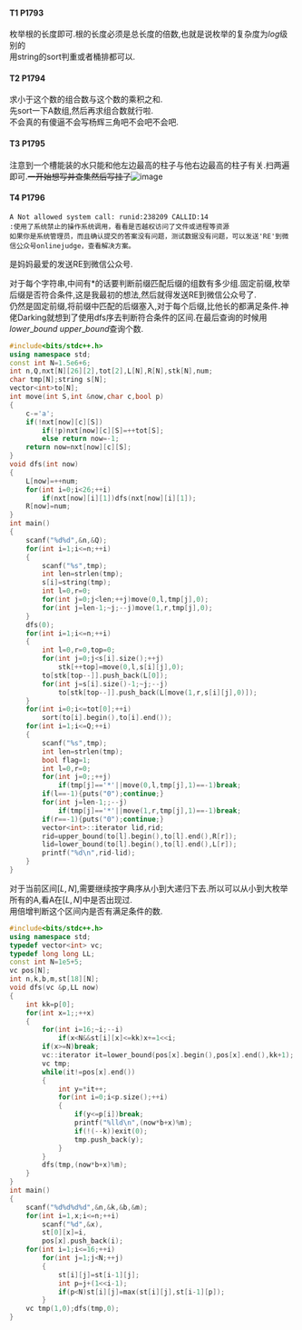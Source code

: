 #### T1 P1793
枚举根的长度即可.根的长度必须是总长度的倍数,也就是说枚举的复杂度为$log$级别的  
用string的sort判重或者桶排都可以.  
#### T2 P1794
求小于这个数的组合数与这个数的乘积之和.  
先sort一下A数组,然后再求组合数就行啦.  
不会真的有傻逼不会写杨辉三角吧不会吧不会吧.



#### T3 P1795
注意到一个槽能装的水只能和他左边最高的柱子与他右边最高的柱子有关.扫两遍即可.~~一开始想写并查集然后写挂了~~![image](https://s1.ax1x.com/2020/07/25/Uxboex.png)  
#### T4 P1796
```
A Not allowed system call: runid:238209 CALLID:14
:使用了系统禁止的操作系统调用，看看是否越权访问了文件或进程等资源
如果你是系统管理员，而且确认提交的答案没有问题，测试数据没有问题，可以发送'RE'到微信公众号onlinejudge，查看解决方案。
```
是妈妈最爱的发送RE到微信公众号.  

对于每个字符串,中间有\*的话要判断前缀匹配后缀的组数有多少组.固定前缀,枚举后缀是否符合条件,这是我最初的想法,然后就得发送RE到微信公众号了.  
仍然是固定前缀,将前缀中匹配的后缀塞入,对于每个后缀,比他长的都满足条件.神佬Darking就想到了使用dfs序去判断符合条件的区间.在最后查询的时候用$lower\_bound\  upper\_bound$查询个数.

```cpp
#include<bits/stdc++.h>
using namespace std;
const int N=1.5e6+6;
int n,Q,nxt[N][26][2],tot[2],L[N],R[N],stk[N],num;
char tmp[N];string s[N];
vector<int>to[N];
int move(int S,int &now,char c,bool p)
{
    c-='a';
    if(!nxt[now][c][S])
        if(!p)nxt[now][c][S]=++tot[S];
        else return now=-1;
    return now=nxt[now][c][S];
}
void dfs(int now)
{
    L[now]=++num;
    for(int i=0;i<26;++i)
        if(nxt[now][i][1])dfs(nxt[now][i][1]);
    R[now]=num;
}
int main()
{
    scanf("%d%d",&n,&Q);
    for(int i=1;i<=n;++i)
    {
        scanf("%s",tmp);
        int len=strlen(tmp);
        s[i]=string(tmp);
        int l=0,r=0;
        for(int j=0;j<len;++j)move(0,l,tmp[j],0);
        for(int j=len-1;~j;--j)move(1,r,tmp[j],0);
    }
    dfs(0);
    for(int i=1;i<=n;++i)
    {
        int l=0,r=0,top=0;
        for(int j=0;j<s[i].size();++j)
            stk[++top]=move(0,l,s[i][j],0);
        to[stk[top--]].push_back(L[0]);
        for(int j=s[i].size()-1;~j;--j)
            to[stk[top--]].push_back(L[move(1,r,s[i][j],0)]);
    }
    for(int i=0;i<=tot[0];++i)
        sort(to[i].begin(),to[i].end());
    for(int i=1;i<=Q;++i)
    {
        scanf("%s",tmp);
        int len=strlen(tmp);
        bool flag=1;
        int l=0,r=0;
        for(int j=0;;++j)
            if(tmp[j]=='*'||move(0,l,tmp[j],1)==-1)break;
        if(l==-1){puts("0");continue;}
        for(int j=len-1;;--j)
            if(tmp[j]=='*'||move(1,r,tmp[j],1)==-1)break;
        if(r==-1){puts("0");continue;}
        vector<int>::iterator lid,rid;
        rid=upper_bound(to[l].begin(),to[l].end(),R[r]);
        lid=lower_bound(to[l].begin(),to[l].end(),L[r]);
        printf("%d\n",rid-lid);
    }
}
```
对于当前区间$[L,N]$,需要继续按字典序从小到大递归下去.所以可以从小到大枚举所有的A,看A在$[L,N]$中是否出现过.  
用倍增判断这个区间内是否有满足条件的数.  

```cpp
#include<bits/stdc++.h>
using namespace std;
typedef vector<int> vc;
typedef long long LL;
const int N=1e5+5;
vc pos[N];
int n,k,b,m,st[18][N];
void dfs(vc &p,LL now)
{
    int kk=p[0];
    for(int x=1;;++x)
    {
        for(int i=16;~i;--i)
            if(x<N&&st[i][x]<=kk)x+=1<<i;
        if(x>=N)break;
        vc::iterator it=lower_bound(pos[x].begin(),pos[x].end(),kk+1);
        vc tmp;
        while(it!=pos[x].end())
        {
            int y=*it++;
            for(int i=0;i<p.size();++i)
            {
                if(y<=p[i])break;
                printf("%lld\n",(now*b+x)%m);
                if(!(--k))exit(0);
                tmp.push_back(y);
            }
        }
        dfs(tmp,(now*b+x)%m);
    }
}
int main()
{
    scanf("%d%d%d%d",&n,&k,&b,&m);
    for(int i=1,x;i<=n;++i)
        scanf("%d",&x),
        st[0][x]=i,
        pos[x].push_back(i);
    for(int i=1;i<=16;++i)
        for(int j=1;j<N;++j)
        {
            st[i][j]=st[i-1][j];
            int p=j+(1<<i-1);
            if(p<N)st[i][j]=max(st[i][j],st[i-1][p]);
        }
    vc tmp(1,0);dfs(tmp,0);
}
```